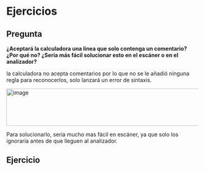 # Ejercicios

## Pregunta

**¿Aceptará la calculadora una línea que solo contenga un comentario? ¿Por qué no? ¿Sería más fácil solucionar esto en el escáner o en el analizador?**

la calculadora no acepta comentarios por lo que no se le añadió ninguna regla para reconocerlos, solo lanzará un error de sintaxis.

<img width="791" height="97" alt="image" src="https://github.com/user-attachments/assets/b1fb1688-fad8-4e29-8586-d6eeb9134375" />

Para solucionarlo, sería mucho mas fácil en escáner, ya que solo los ignoraria antes de que lleguen al analizador.

## Ejercicio


